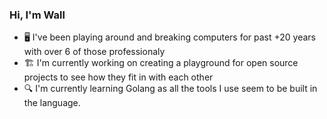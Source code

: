 ### Hi, I'm Wall

- 🖥️ I've been playing around and breaking computers for past +20 years with over 6 of those professionaly
- 🏗️ I'm currently working on creating a playground for open source projects to see how they fit in with each other
- 🔍 I'm currently learning Golang as all the tools I use seem to be built in the language.

<!--
**wallchristopher/wallchristopher** is a ✨ _special_ ✨ repository because its `README.md` (this file) appears on your GitHub profile.

Here are some ideas to get you started:

- 🔭 I’m currently working on ...
- 🌱 I’m currently learning ...
- 👯 I’m looking to collaborate on ...
- 🤔 I’m looking for help with ...
- 💬 Ask me about ...
- 📫 How to reach me: ...
- 😄 Pronouns: ...
- ⚡ Fun fact: ...
-->
